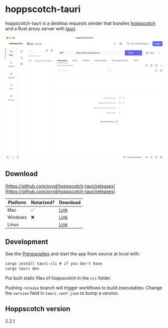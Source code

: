 # hoppscotch-tauri

<!-- ![github_ci_status](https://github.com/oyyd/hoppscotch-tauri/workflows/CI/badge.svg) -->

hoppscotch-tauri is a desktop requests sender that bundles [hoppscotch](https://github.com/hoppscotch/hoppscotch) and a Rust proxy server with [tauri](https://tauri.app).

<img src="./imgs/screenshot.png" style="width: 600px; border-radius: 10px;"></img>

## Download

[https://github.com/oyyd/hoppscotch-tauri/releases](https://github.com/oyyd/hoppscotch-tauri/releases)

|Platform|Notarized?|Download|
|---|---|---|
|Mac|✅|[Link](https://github.com/oyyd/hoppscotch-tauri/releases/download/release-v0.1.2/hoppscotch-tauri_0.1.2_x64.dmg)|
|Windows|❌|[Link](https://github.com/oyyd/hoppscotch-tauri/releases/download/release-v0.1.2/hoppscotch-tauri_0.1.2_x64_en-US.msi)|
|Linux||[Link](https://github.com/oyyd/hoppscotch-tauri/releases/download/release-v0.1.2/hoppscotch-tauri_0.1.2_amd64.deb)|

## Development

See the [Prerequisites](https://tauri.app/v1/guides/getting-started/prerequisites) and start the app from source at local with:

```
cargo install tauri-cli # if you don't have
cargo tauri dev
```

Put built static files of hoppscotch in the `src` folder.

Pushing `release` branch will trigger workflows to build executables. Change the `version` field in `tauri.conf.json` to bump a version.

## Hoppscotch version

2.2.1
